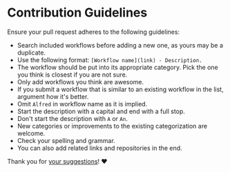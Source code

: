# Contribution Guidelines

Ensure your pull request adheres to the following guidelines:

- Search included workflows before adding a new one, as yours may be a duplicate.
- Use the following format: `[Workflow name](link) - Description.`
- The workflow should be put into its appropriate category. Pick the one you think is closest if you are not sure.
- Only add workflows you think are awesome.
- If you submit a workflow that is similar to an existing workflow in the list, argument how it's better.
- Omit `Alfred` in workflow name as it is implied.
- Start the description with a capital and end with a full stop.
- Don't start the description with `A` or `An`.
- New categories or improvements to the existing categorization are welcome.
- Check your spelling and grammar.
- You can also add related links and repositories in the end.

Thank you for [your suggestions](../../edit/master/README.md)! ♥️
